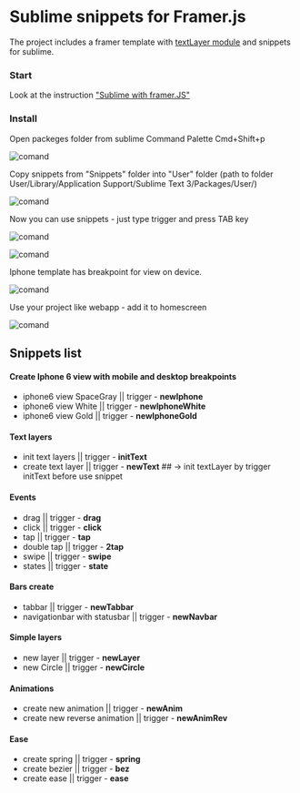 # Sublime snippets for Framer.js

The project includes a framer template with [textLayer module](https://github.com/awt2542/textLayer-for-Framer) and snippets for sublime.

### Start

Look at the instruction ["Sublime with framer.JS"](http://codepen.io/PavelLaptev/post/sublime-with-framer-js)

### Install

Open packeges folder from sublime Command Palette Cmd+Shift+p

![comand](https://dl.dropboxusercontent.com/s/qunp2q9yn2shlka/browse.jpg?dl=0)

Copy snippets from "Snippets" folder into "User" folder (path to folder User/Library/Application Support/Sublime Text 3/Packages/User/)

![comand](https://dl.dropboxusercontent.com/s/ywunwra9g3v6s46/copy.jpg?dl=0)

Now you can use snippets - just type trigger and press TAB key

![comand](https://dl.dropboxusercontent.com/s/cvfy9jf3bmm0t3m/sublime.gif?dl=0)

![comand](https://dl.dropboxusercontent.com/s/fasva6o8kqrgkrq/use.gif?dl=0)

Iphone template has breakpoint for view on device.

![comand](https://dl.dropboxusercontent.com/s/yhnkrzhc8e6hkd2/frandly.gif?dl=0)

Use your project like webapp - add it to homescreen

![comand](https://dl.dropboxusercontent.com/s/4dtfuki3qm590tg/homescreen.jpg?dl=0)

## Snippets list

#### Create Iphone 6 view with mobile and desktop breakpoints

- iphone6 view SpaceGray || trigger - **newIphone**
- iphone6 view White || trigger - **newIphoneWhite**
- iphone6 view Gold || trigger - **newIphoneGold**

#### Text layers

- init text layers || trigger - **initText**
- create text layer || trigger - **newText** ## -> init textLayer by trigger initText before use snippet

#### Events

- drag || trigger - **drag**
- click || trigger - **click**
- tap || trigger - **tap**
- double tap || trigger - **2tap**
- swipe || trigger - **swipe**
- states || trigger - **state**

#### Bars create

- tabbar || trigger - **newTabbar**
- navigationbar with statusbar || trigger - **newNavbar**

#### Simple layers

- new layer || trigger - **newLayer**
- new Circle || trigger - **newCircle**

#### Animations

- create new animation || trigger - **newAnim**
- create new reverse animation || trigger - **newAnimRev**

#### Ease

- create spring || trigger - **spring**
- create bezier || trigger - **bez**
- create ease || trigger - **ease**